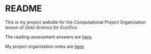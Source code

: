 # README

This is my project website for the Computational Project Organization lesson of *Data Science for Eco/Evo*.

The reading assessment answers are [here](reading.md).

My project organization notes are [here](proj_org_notes.md).
